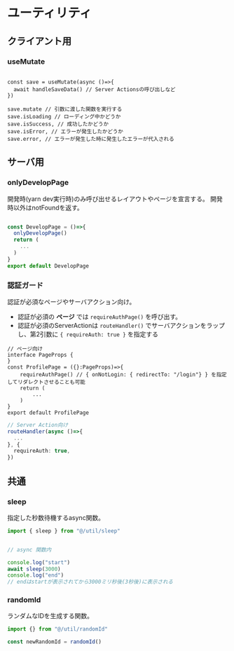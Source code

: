 
# ユーティリティ

## クライアント用

### useMutate

```tsx

const save = useMutate(async ()=>{
  await handleSaveData() // Server Actionsの呼び出しなど
})

save.mutate // 引数に渡した関数を実行する
save.isLoading // ローディング中かどうか
save.isSuccess, // 成功したかどうか
save.isError, // エラーが発生したかどうか
save.error, // エラーが発生した時に発生したエラーが代入される

```

## サーバ用

### onlyDevelopPage

開発時(yarn dev実行時)のみ呼び出せるレイアウトやページを宣言する。
開発時以外はnotFoundを返す。

```ts

const DevelopPage = ()=>{
  onlyDevelopPage()
  return (
    ...
  )
}
export default DevelopPage

```

### 認証ガード

認証が必須なページやサーバアクション向け。

- 認証が必須の **ページ** では `requireAuthPage()` を呼び出す。
- 認証が必須のServerActionは `routeHandler()` でサーバアクションをラップし、第2引数に `{ requireAuth: true }` を指定する

```tsx
// ページ向け
interface PageProps {
}
const ProfilePage = ({}:PageProps)=>{
    requireAuthPage() // { onNotLogin: { redirectTo: "/login"} } を指定してリダレクトさせることも可能
    return (
        ...
    )
}
export default ProfilePage

```

```ts
// Server Action向け
routeHandler(async ()=>{
  ...
}, {
  requireAuth: true,
})
```

## 共通

### sleep

指定した秒数待機するasync関数。

```ts
import { sleep } from "@/util/sleep"


// async 関数内

console.log("start")
await sleep(3000)
console.log("end")
// endはstartが表示されてから3000ミリ秒後(3秒後)に表示される

```

### randomId

ランダムなIDを生成する関数。

```ts
import {} from "@/util/randomId"

const newRandomId = randomId()

```

